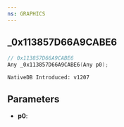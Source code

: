 ```yaml
---
ns: GRAPHICS
---
```

## _0x113857D66A9CABE6

```c
// 0x113857D66A9CABE6
Any _0x113857D66A9CABE6(Any p0);
```

```
NativeDB Introduced: v1207
```

## Parameters
* **p0**:
